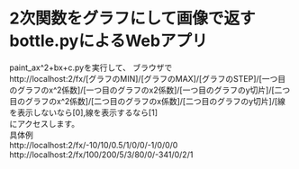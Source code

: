 # 2次関数をグラフにして画像で返すbottle.pyによるWebアプリ
paint_ax^2+bx+c.pyを実行して、
ブラウザで<br>http://localhost:2/fx/[グラフのMIN]/[グラフのMAX]/[グラフのSTEP]/[一つ目のグラフのx^2係数]/[一つ目のグラフのx2係数]/[一つ目のグラフのy切片]/[二つ目のグラフのx^2係数]/[二つ目のグラフのx係数]/[二つ目のグラフのy切片]/[線を表示しないなら[0],線を表示するなら[1]<br>にアクセスします。
<br>
具体例<br>
http://localhost:2/fx/-10/10/0.5/1/0/0/-1/0/0/0 <br>
http://localhost:2/fx/100/200/5/3/80/0/-341/0/2/1
